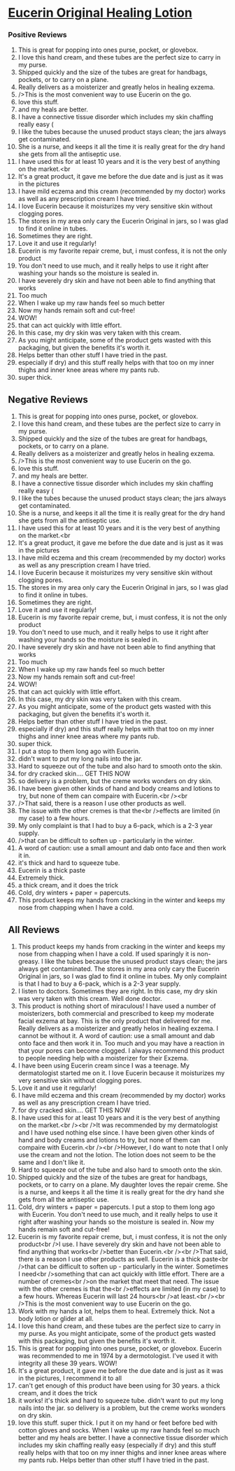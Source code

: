 # [Eucerin Original Healing Lotion](https://products.checkmycream.com/products/eucerin-original-healing-lotion.html)

### Positive Reviews

<ol>
      <li>This is great for popping into ones purse, pocket, or glovebox.</li>
      <li>I love this hand cream, and these tubes are the perfect size to carry in my purse.  </li>
      <li>Shipped quickly and the size of the tubes are great for handbags, pockets, or to carry on a plane.  </li>
      <li>Really delivers as a moisterizer and greatly helos in healing exzema.</li>
      <li>/&gt;This is the most convenient way to use Eucerin on the go.</li>
      <li>love this stuff.</li>
      <li>and my heals are better.</li>
      <li>I have a connective tissue disorder which includes my skin chaffing really easy (</li>
      <li>I like the tubes because the unused product stays clean; the jars always get contaminated.  </li>
      <li>She is a nurse, and keeps it all the time it is really great for the dry hand she gets from all the antiseptic use.</li>
      <li>I have used this for at least 10 years and it is the very best of anything on the market.&lt;br</li>
      <li>It&#x27;s a great product, it gave me before the due date and is just as it was in the pictures</li>
      <li>I have mild eczema and this cream (recommended by my doctor) works as well as any prescription cream I have tried.</li>
      <li>I love Eucerin because it moisturizes my very sensitive skin without clogging pores.</li>
      <li>The stores in my area only cary the Eucerin Original in jars, so I was glad to find it online in tubes.  </li>
      <li>Sometimes they are right.  </li>
      <li>Love it and use it regularly!</li>
      <li>Eucerin is my favorite repair creme, but, i must confess, it is not the only product</li>
      <li>You don&#x27;t need to use much, and it really helps to use it right after washing your hands so the moisture is sealed in.</li>
      <li>I have severely dry skin and have not been able to find anything that works</li>
      <li>Too much</li>
      <li>When I wake up my raw hands feel so much better</li>
      <li>Now my hands remain soft and cut-free!</li>
      <li>WOW!</li>
      <li>that can act quickly with little effort.  </li>
      <li>In this case, my dry skin was very taken with this cream.  </li>
      <li>As you might anticipate, some of the product gets wasted with this packaging, but given the benefits it&#x27;s worth it.</li>
      <li>Helps better than other stuff I have tried in the past.</li>
      <li>especially if dry) and this stuff really helps with that too on my inner thighs and inner knee areas where my pants rub.</li>
      <li>super thick.</li>
</ol>


<h2>Negative Reviews</h2>
<ol>
<li> This is great for popping into ones purse, pocket, or glovebox.</li>
<li> I love this hand cream, and these tubes are the perfect size to carry in my purse.  </li>
<li> Shipped quickly and the size of the tubes are great for handbags, pockets, or to carry on a plane.  </li>
<li> Really delivers as a moisterizer and greatly helos in healing exzema.</li>
<li> /&gt;This is the most convenient way to use Eucerin on the go.</li>
<li> love this stuff.</li>
<li> and my heals are better.</li>
<li> I have a connective tissue disorder which includes my skin chaffing really easy (</li>
<li> I like the tubes because the unused product stays clean; the jars always get contaminated.  </li>
<li> She is a nurse, and keeps it all the time it is really great for the dry hand she gets from all the antiseptic use.</li>
<li> I have used this for at least 10 years and it is the very best of anything on the market.&lt;br</li>
<li> It&#x27;s a great product, it gave me before the due date and is just as it was in the pictures</li>
<li> I have mild eczema and this cream (recommended by my doctor) works as well as any prescription cream I have tried.</li>
<li> I love Eucerin because it moisturizes my very sensitive skin without clogging pores.</li>
<li> The stores in my area only cary the Eucerin Original in jars, so I was glad to find it online in tubes.  </li>
<li> Sometimes they are right.  </li>
<li> Love it and use it regularly!</li>
<li> Eucerin is my favorite repair creme, but, i must confess, it is not the only product</li>
<li> You don&#x27;t need to use much, and it really helps to use it right after washing your hands so the moisture is sealed in.</li>
<li> I have severely dry skin and have not been able to find anything that works</li>
<li> Too much</li>
<li> When I wake up my raw hands feel so much better</li>
<li> Now my hands remain soft and cut-free!</li>
<li> WOW!</li>
<li> that can act quickly with little effort.  </li>
<li> In this case, my dry skin was very taken with this cream.  </li>
<li> As you might anticipate, some of the product gets wasted with this packaging, but given the benefits it&#x27;s worth it.</li>
<li> Helps better than other stuff I have tried in the past.</li>
<li> especially if dry) and this stuff really helps with that too on my inner thighs and inner knee areas where my pants rub.</li>
<li> super thick.</li>
<li> I put a stop to them long ago with Eucerin.</li>
<li> didn&#x27;t want to put my long nails into the jar.  </li>
<li> Hard to squeeze out of the tube and also hard to smooth onto the skin.</li>
<li> for dry cracked skin.... GET THIS NOW</li>
<li> so delivery is a problem, but the creme works wonders on dry skin.</li>
<li> I have been given other kinds of hand and body creams and lotions to try, but none of them can compaire with Eucerin.&lt;br /&gt;&lt;br</li>
<li> /&gt;That said, there is a reason I use other products as well.  </li>
<li> The issue with the other cremes is that the&lt;br /&gt;effects are limited (in my case) to a few hours.  </li>
<li> My only complaint is that I had to buy a 6-pack, which is a 2-3 year supply.</li>
<li> /&gt;that can be difficult to soften up - particularly in the winter.  </li>
<li> A word of caution: use a small amount and dab onto face and then work it in.  </li>
<li> it&#x27;s thick and hard to squeeze tube.  </li>
<li> Eucerin is a thick paste</li>
<li> Extremely thick.</li>
<li> a thick cream, and it does the trick</li>
<li> Cold, dry winters + paper &#x3D; papercuts.</li>
<li> This product keeps my hands from cracking in the winter and keeps my nose from chapping when I have a cold.  </li>
</ol>

<h2>All Reviews</h2>

<ol>
    <li> This product keeps my hands from cracking in the winter and keeps my nose from chapping when I have a cold.  If used sparingly it is non-greasy.  I like the tubes because the unused product stays clean; the jars always get contaminated.  The stores in my area only cary the Eucerin Original in jars, so I was glad to find it online in tubes.  My only complaint is that I had to buy a 6-pack, which is a 2-3 year supply.</li>
    <li> I listen to doctors.  Sometimes they are right.  In this case, my dry skin was very taken with this cream.  Well done doctor.</li>
    <li> This product is nothing short of miraculous!  I have used a number of moisterizers, both commercial and prescribed to keep my moderate facial exzema at bay. This is the only product that delivered for me. Really delivers as a moisterizer and greatly helos in healing exzema. I cannot be without it. A word of caution: use a small amount and dab onto face and then work it in.  Too much and you may have a reaction in that your pores can become clogged. I always recommend this product to people needing help with a moisterizer for their Exzema.</li>
    <li> I have been using Eucerin cream since I was a teenage. My dermatologist started me on it. I love Eucerin because it moisturizes my very sensitive skin without clogging pores.</li>
    <li> Love it and use it regularly!</li>
    <li> I have mild eczema and this cream (recommended by my doctor) works as well as any prescription cream I have tried.</li>
    <li> for dry cracked skin.... GET THIS NOW</li>
    <li> I have used this for at least 10 years and it is the very best of anything on the market.&lt;br /&gt;&lt;br /&gt;It was recommended by my dermatologist and I have used nothing else since. I have been given other kinds of hand and body creams and lotions to try, but none of them can compaire with Eucerin.&lt;br /&gt;&lt;br /&gt;However, I do want to note that I only use the cream and not the lotion. The lotion does not seem to be the same and I don&#x27;t like it.</li>
    <li> Hard to squeeze out of the tube and also hard to smooth onto the skin.</li>
    <li> Shipped quickly and the size of the tubes are great for handbags, pockets, or to carry on a plane.  My daughter loves the repair creme. She is a nurse, and keeps it all the time it is really great for the dry hand she gets from all the antiseptic use.</li>
    <li> Cold, dry winters + paper &#x3D; papercuts. I put a stop to them long ago with Eucerin. You don&#x27;t need to use much, and it really helps to use it right after washing your hands so the moisture is sealed in. Now my hands remain soft and cut-free!</li>
    <li> Eucerin is my favorite repair creme, but, i must confess, it is not the only product&lt;br /&gt;I use.  I have severely dry skin and have not been able to find anything that works&lt;br /&gt;better than Eucerin.&lt;br /&gt;&lt;br /&gt;That said, there is a reason I use other products as well.  Eucerin is a thick paste&lt;br /&gt;that can be difficult to soften up - particularly in the winter.  Sometimes I need&lt;br /&gt;something that can act quickly with little effort.  There are a number of cremes&lt;br /&gt;on the market that meet that need.  The issue with the other cremes is that the&lt;br /&gt;effects are limited (in my case) to a few hours.  Whereas Eucerin will last 24 hours&lt;br /&gt;at least.&lt;br /&gt;&lt;br /&gt;This is the most convenient way to use Eucerin on the go.</li>
    <li> Work with my hands a lot, helps them to heal. Extremely thick. Not a body lotion or glider at all.</li>
    <li> I love this hand cream, and these tubes are the perfect size to carry in my purse.  As you might anticipate, some of the product gets wasted with this packaging, but given the benefits it&#x27;s worth it.</li>
    <li> This is great for popping into ones purse, pocket, or glovebox. Eucerin was recommended to me in 1974 by a dermotologist. I&#x27;ve used it with integrity all these 39 years. WOW!</li>
    <li> It&#x27;s a great product, it gave me before the due date and is just as it was in the pictures, I recommend it to all</li>
    <li> can&#x27;t get enough of this product have been using for 30 years. a thick cream, and it does the trick</li>
    <li> it works!  it&#x27;s thick and hard to squeeze tube.  didn&#x27;t want to put my long nails into the jar.  so delivery is a problem, but the creme works wonders on dry skin.</li>
    <li> love this stuff. super thick. I put it on my hand or feet before bed with cotton gloves and socks. When I wake up my raw hands feel so much better and my heals are better. I have a connective tissue disorder which includes my skin chaffing really easy (especially if dry) and this stuff really helps with that too on my inner thighs and inner knee areas where my pants rub. Helps better than other stuff I have tried in the past.</li>
</ol>




